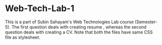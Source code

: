 # Web-Tech-Lab-1
This is a part of Subin Sahayam's Web Technologies Lab course (Semester-5).
The first question deals with creating resume , whereas the second question deals with creating a CV. Note that both the files have same CSS file as stylesheet.
